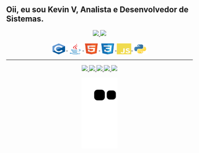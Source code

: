 ## Oii, eu sou Kevin V, Analista e Desenvolvedor de Sistemas.

<div align="center">
  <a href="https://github.com/KevinVill4">
  <img height="130em" src="https://github-readme-stats.vercel.app/api?username=KevinVill4&show_icons=true&theme=dracula&include_all_commits=true&count_private=true"/>
  <img height="130em" src="https://github-readme-stats.vercel.app/api/top-langs/?username=KevinVill4&layout=compact&langs_count=7&theme=dracula"/>
</div>

<div align="center">
  <div style="display: inline_block"><br>
    <img align="center" alt="Kevin-C" height="30" width="40" src="https://raw.githubusercontent.com/devicons/devicon/1119b9f84c0290e0f0b38982099a2bd027a48bf1/icons/c/c-original.svg">
    <img align="center" alt="Kevin-Java" height="30" width="40" src="https://raw.githubusercontent.com/devicons/devicon/1119b9f84c0290e0f0b38982099a2bd027a48bf1/icons/java/java-original.svg"> 
    <img align="center" alt="Kevin-HTML" height="30" width="40" src="https://raw.githubusercontent.com/devicons/devicon/master/icons/html5/html5-original.svg"> 
    <img align="center" alt="Kevin-CSS" height="30" width="40" src="https://raw.githubusercontent.com/devicons/devicon/master/icons/css3/css3-original.svg"> 
    <img align="center" alt="Kevin-Js" height="30" width="40" src="https://raw.githubusercontent.com/devicons/devicon/master/icons/javascript/javascript-plain.svg">
    <img align="center" alt="Kevin-Python" height="30" width="40" src="https://raw.githubusercontent.com/devicons/devicon/master/icons/python/python-original.svg">
  </div>
</div>
<hr>
  <div align="center" > 
    <div> 
      <a href="https://github.com/KevinVill4" target="_blank"> 
        <img height="30" src="https://img.shields.io/badge/github-%23121011.svg?style=for-the-badge&logo=github&logoColor=white" target="_blank">  
      </a> 
      <a href="https://www.instagram.com/kevin__villa_/" target="_blank"> 
        <img height="30" src="https://img.shields.io/badge/Instagram-%23E4405F.svg?style=for-the-badge&logo=Instagram&logoColor=white" target="_blank">  
      </a>
      <a href="https://www.facebook.com/kevinvilla2002/" target="_blank"> 
        <img height="30" src="https://img.shields.io/badge/Facebook-%231877F2.svg?style=for-the-badge&logo=Facebook&logoColor=white" target="_blank">  
      </a>
      <a href="https://www.linkedin.com/in/kevin-villa-679483209/" target="_blank"> 
        <img height="30" src="https://img.shields.io/badge/linkedin-%230077B5.svg?style=for-the-badge&logo=linkedin&logoColor=white" target="_blank">  
      </a>
      <a href="https://twitter.com/kevin_vill4" target="_blank"> 
        <img height="30" src="https://img.shields.io/badge/Twitter-%231DA1F2.svg?style=for-the-badge&logo=Twitter&logoColor=white" target="_blank">  
      </a>
    </div>
    
  
  
![snake gif](https://github.com/KevinVill4/KevinVill4/blob/output/github-contribution-grid-snake.svg)
